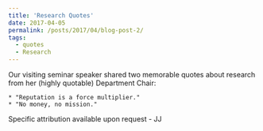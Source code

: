 ```yaml
---
title: 'Research Quotes'
date: 2017-04-05
permalink: /posts/2017/04/blog-post-2/
tags:
  - quotes
  - Research
---
```


Our visiting seminar speaker shared two memorable quotes about research from her (highly quotable) Department Chair:

	* "Reputation is a force multiplier."
	* "No money, no mission."

Specific attribution available upon request - JJ

